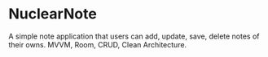 # NuclearNote
A simple note application that users can add, update, save, delete notes of their owns. MVVM, Room, CRUD, Clean Architecture.
